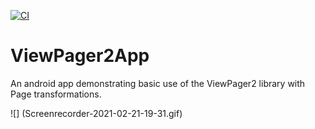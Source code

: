 [![CI](https://github.com/James-Aidoo/ViewPager2App/actions/workflows/build.yml/badge.svg)](https://github.com/James-Aidoo/ViewPager2App/actions/workflows/build.yml)

# ViewPager2App
An android app demonstrating basic use of the ViewPager2 library with Page transformations.

![] (Screenrecorder-2021-02-21-19-31.gif)
